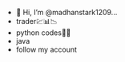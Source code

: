 - 👋 Hi, I’m @madhanstark1209...
- trader💹📊📉
- python codes🧑‍💻
- java
- follow my account

<!---
madhanstark1209/madhanstark1209 is a ✨ special ✨ repository because its `README.md` (this file) appears on your GitHub profile.
You can click the Preview link to take a look at your changes.
--->
